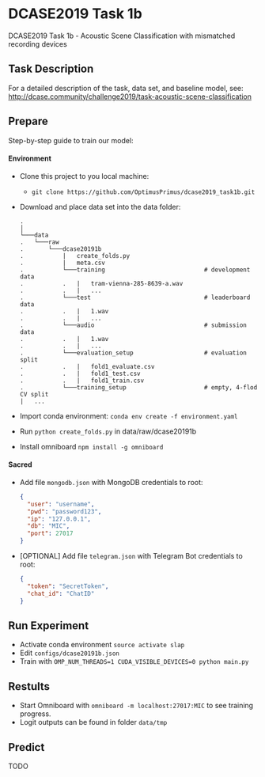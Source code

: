 # DCASE2019 Task 1b
DCASE2019 Task 1b - Acoustic Scene Classification with mismatched recording devices 


## Task Description

For a detailed description of the task, data set, and baseline model, see:
http://dcase.community/challenge2019/task-acoustic-scene-classification

## Prepare

Step-by-step guide to train our model:

#### Environment

- Clone this project to you local machine:
    - `git clone https://github.com/OptimusPrimus/dcase2019_task1b.git`
- Download and place data set into the data folder:
    ```
    .
    │
    └───data
    .   └───raw
    .       └───dcase20191b
    .           |   create_folds.py
    .           |   meta.csv 
    .           └───training                            # development data
    .           .   |   tram-vienna-285-8639-a.wav
    .           .   |   ...
    .           └───test                                # leaderboard data
    .           .   |   1.wav
    .           .   |   ...
    .           └───audio                               # submission data
    .           .   |   1.wav
    .           .   |   ...
    .           └───evaluation_setup                    # evaluation split
    .           .   |   fold1_evaluate.csv 
    .           .   |   fold1_test.csv
    .           .   |   fold1_train.csv
    .           └───training_setup                      # empty, 4-flod CV split
    |   ...
    
    ```

- Import conda environment: `conda env create -f environment.yaml`
- Run `python create_folds.py` in data/raw/dcase20191b
- Install omniboard `npm install -g omniboard`

#### Sacred

- Add file `mongodb.json` with MongoDB credentials to root: 
    ```json
    {
      "user": "username",
      "pwd": "password123",
      "ip": "127.0.0.1",
      "db": "MIC",
      "port": 27017
    }
    ```
- [OPTIONAL] Add file `telegram.json` with Telegram Bot credentials to root: 
    ```json
    {
      "token": "SecretToken",
      "chat_id": "ChatID"
    }
    ```

## Run Experiment
- Activate conda environment `source activate slap`
- Edit `configs/dcase20191b.json`
- Train with `OMP_NUM_THREADS=1 CUDA_VISIBLE_DEVICES=0 python main.py`

## Restults

- Start Omniboard with `omniboard -m localhost:27017:MIC` to see training progress.
- Logit outputs can be found in folder `data/tmp`

## Predict

TODO